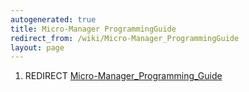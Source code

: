 ```yaml
---
autogenerated: true
title: Micro-Manager ProgrammingGuide
redirect_from: /wiki/Micro-Manager_ProgrammingGuide
layout: page
---
```


1.  REDIRECT
    [Micro-Manager\_Programming\_Guide](Micro-Manager_Programming_Guide "wikilink")
